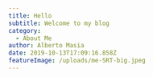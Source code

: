 ```yaml
---
title: Hello
subtitle: Welcome to my blog
category:
  - About Me
author: Alberto Masia
date: 2019-10-13T17:09:16.858Z
featureImage: /uploads/me-SRT-big.jpeg
---
```

